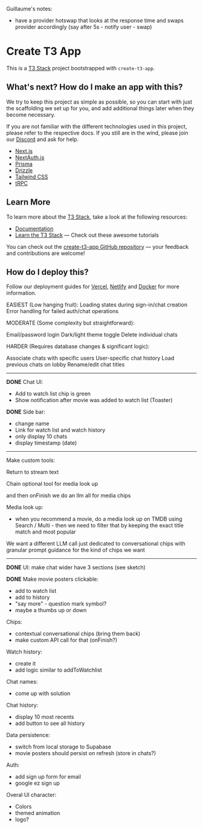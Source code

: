 Guillaume's notes:

- have a provider hotswap that looks at the response time and swaps provider accordingly (say after 5s - notify user - swap)


# Create T3 App
This is a [T3 Stack](https://create.t3.gg/) project bootstrapped with `create-t3-app`.

## What's next? How do I make an app with this?

We try to keep this project as simple as possible, so you can start with just the scaffolding we set up for you, and add additional things later when they become necessary.

If you are not familiar with the different technologies used in this project, please refer to the respective docs. If you still are in the wind, please join our [Discord](https://t3.gg/discord) and ask for help.

- [Next.js](https://nextjs.org)
- [NextAuth.js](https://next-auth.js.org)
- [Prisma](https://prisma.io)
- [Drizzle](https://orm.drizzle.team)
- [Tailwind CSS](https://tailwindcss.com)
- [tRPC](https://trpc.io)

## Learn More

To learn more about the [T3 Stack](https://create.t3.gg/), take a look at the following resources:

- [Documentation](https://create.t3.gg/)
- [Learn the T3 Stack](https://create.t3.gg/en/faq#what-learning-resources-are-currently-available) — Check out these awesome tutorials

You can check out the [create-t3-app GitHub repository](https://github.com/t3-oss/create-t3-app) — your feedback and contributions are welcome!

## How do I deploy this?

Follow our deployment guides for [Vercel](https://create.t3.gg/en/deployment/vercel), [Netlify](https://create.t3.gg/en/deployment/netlify) and [Docker](https://create.t3.gg/en/deployment/docker) for more information.


EASIEST (Low hanging fruit):
Loading states during sign-in/chat creation
Error handling for failed auth/chat operations

MODERATE (Some complexity but straightforward):

Email/password login
Dark/light theme toggle
Delete individual chats

HARDER (Requires database changes & significant logic):

Associate chats with specific users
User-specific chat history
Load previous chats on lobby
Rename/edit chat titles

____

**DONE**
Chat UI:
- Add to watch list chip is green
- Show notification after movie was added to watch list (Toaster)


**DONE** Side bar:
- change name
- Link for watch list and watch history
- only display 10 chats
- display timestamp (date)

___

Make custom tools:

Return to stream text

Chain optional tool for media look up

and then onFinish we do an llm all for media chips

Media look up:
- when you recommend a movie, do a media look up on TMDB using Search / Multi - then we need to filter that by keeping the exact title match and most popular

We want a different LLM call just dedicated to conversational chips with granular prompt guidance for the kind of chips we want

___

**DONE** UI:
make chat wider
have 3 sections (see sketch)

**DONE** Make movie posters clickable:
- add to watch list
- add to history
- "say more" - question mark symbol?
- maybe a thumbs up or down

Chips:
- contextual conversational chips (bring them back)
- make custom API call for that (onFinish?)

Watch history:
- create it
- add logic similar to addToWatchlist

Chat names:
- come up with solution

Chat history:
- display 10 most recents
- add button to see all history

Data persistence:
- switch from local storage to Supabase
- movie posters should persist on refresh (store in chats?)

Auth:
- add sign up form for email
- google ez sign up

Overal UI character:
- Colors
- themed animation
- logo?

